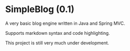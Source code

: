 # SimpleBlog (0.1)

A very basic blog engine written in Java and Spring MVC.

Supports markdown syntax and code highlighting.

This project is still very much under development.